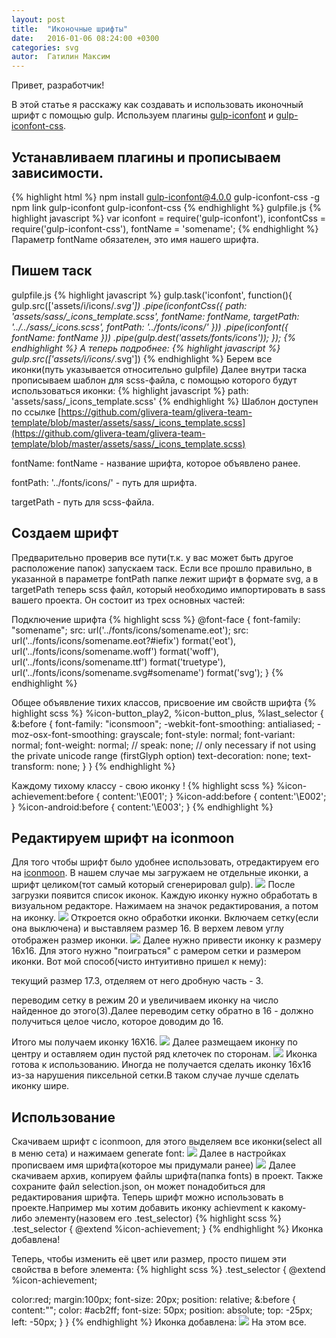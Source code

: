 ```yaml
---
layout: post
title:  "Иконочные шрифты"
date:   2016-01-06 08:24:00 +0300
categories: svg
autor:  Гатилин Максим
---
```

Привет, разработчик!

В этой статье я расскажу как создавать и использовать иконочный шрифт с помощью gulp. Используем плагины [gulp-iconfont](https://www.npmjs.com/package/gulp-iconfont) и [gulp-iconfont-css](https://www.npmjs.com/package/gulp-iconfont-css).

## Устанавливаем плагины и прописываем зависимости.
{% highlight html %}
npm install gulp-iconfont@4.0.0 gulp-iconfont-css -g
npm link gulp-iconfont gulp-iconfont-css
{% endhighlight %}
gulpfile.js
{% highlight javascript %}
var iconfont = require('gulp-iconfont'),
    iconfontCss = require('gulp-iconfont-css'),
    fontName = 'somename';
{% endhighlight %}
Параметр fontName обязателен, это имя нашего шрифта.

## Пишем таск
gulpfile.js
{% highlight javascript %}
gulp.task('iconfont', function(){
  gulp.src(['assets/i/icons/*.svg'])
     .pipe(iconfontCss({
        path: 'assets/sass/_icons_template.scss',
        fontName: fontName,
        targetPath: '../../sass/_icons.scss',
        fontPath: '../fonts/icons/'
     }))
     .pipe(iconfont({
        fontName: fontName
     }))
     .pipe(gulp.dest('assets/fonts/icons'));
});
{% endhighlight %}
А теперь подробнее:
{% highlight javascript %}
gulp.src(['assets/i/icons/*.svg'])
{% endhighlight %}
Берем все иконки(путь указывается относительно gulpfile)
Далее внутри таска прописываем шаблон для scss-файла, с помощью которого будут использоваться иконки:
{% highlight javascript %}
path: 'assets/sass/_icons_template.scss'
{% endhighlight %}
Шаблон доступен по ссылке [https://github.com/glivera-team/glivera-team-template/blob/master/assets/sass/_icons_template.scss](https://github.com/glivera-team/glivera-team-template/blob/master/assets/sass/_icons_template.scss)

fontName: fontName - название шрифта, которое объявлено ранее.

fontPath: '../fonts/icons/' - путь для шрифта.

targetPath - путь для scss-файла.

## Создаем шрифт

Предварительно проверив все пути(т.к. у вас может быть другое расположение папок) запускаем таск. Если все прошло правильно, в указанной в параметре fontPath папке лежит шрифт в формате svg, а в targetPath теперь scss файл, который необходимо импортировать в sass вашего проекта. Он состоит из трех основных частей:

Подключение шрифта
{% highlight scss %}
@font-face {
  font-family: "somename";
  src: url('../fonts/icons/somename.eot');
  src: url('../fonts/icons/somename.eot?#iefix') format('eot'),
  url('../fonts/icons/somename.woff') format('woff'),
  url('../fonts/icons/somename.ttf') format('truetype'),
  url('../fonts/icons/somename.svg#somename') format('svg');
}
{% endhighlight %}

Общее объявление тихих классов, присвоение им свойств шрифта
{% highlight scss %}
%icon-button_play2,
%icon-button_plus,
%last_selector {
     &:before {
        font-family: "iconsmoon";
        -webkit-font-smoothing: antialiased;
        -moz-osx-font-smoothing: grayscale;
        font-style: normal;
        font-variant: normal;
        font-weight: normal;
        // speak: none; // only necessary if not using the private unicode range (firstGlyph option)
        text-decoration: none;
        text-transform: none;
     }
}
{% endhighlight %}

Каждому тихому классу - свою иконку !
{% highlight scss %}
%icon-achievement:before {
  content:'\E001';
}
%icon-add:before {
  content:'\E002';
}
%icon-android:before {
  content:'\E003';
}
{% endhighlight %}
## Редактируем шрифт на iconmoon

Для того чтобы шрифт было удобнее использовать, отредактируем его на [iconmoon](https://icomoon.io/app/).
В нашем случае мы загружаем не отдельные иконки, а шрифт целиком(тот самый который сгенерировал gulp).
![](https://habrastorage.org/files/b94/70d/c8b/b9470dc8b636449b8ad12d4999fc5669.png)
После загрузки появится список иконок.
Каждую иконку нужно обработать в визуальном редакторе. Нажимаем на значок редактирования, а потом на иконку.
![](https://habrastorage.org/files/6e9/91c/b7b/6e991cb7bc5f46a3bef95ba81a6a6f13.png)
Откроется окно обработки иконки. Включаем сетку(если она выключена) и выставляем размер 16. В верхем левом углу отображен размер иконки.
![](https://habrastorage.org/files/28c/2d4/1b1/28c2d41b116f4ee1ac82a2d0db4f2ef9.png)
Далее нужно привести иконку к размеру 16x16. Для этого нужно "поиграться" с рамером сетки и размером иконки. Вот мой способ(чисто интуитивно пришел к нему):

текущий размер 17.3, отделяем от него дробную часть - 3.

переводим сетку в режим 20 и увеличиваем иконку на число найденное до этого(3).Далее переводим сетку обратно в 16 - должно получиться целое число, которое доводим до 16.

Итого мы получаем иконку 16X16.
![](https://habrastorage.org/files/e6d/3da/79c/e6d3da79cacb4625a20e1c891ca8acc7.png)
Далее размещаем иконку по центру и оставляем один пустой ряд клеточек по сторонам.
![](https://habrastorage.org/files/002/1d6/28c/0021d628c83145f3af2bc0a101258c13.png)
Иконка готова к использованию. Иногда не получается сделать иконку 16x16 из-за нарушения пиксельной сетки.В таком случае лучше сделать иконку шире.

## Использование
Скачиваем шрифт с iconmoon, для этого выделяем все иконки(select all в меню сета) и нажимаем generate font:
![](https://habrastorage.org/files/2e4/602/a7f/2e4602a7fbfb43019ba6f26b13d2ce96.png)
Далее в настройках прописваем имя шрифта(которое мы придумали ранее)
![](https://habrastorage.org/files/21b/654/a65/21b654a653d54c1cb31daa868b92c7f1.png)
Далее скачиваем архив, копируем файлы шрифта(папка fonts) в проект. Также сохраните файл selection.json, он может понадобиться для редактирования шрифта.
Теперь шрифт можно использовать в проекте.Например мы хотим добавить иконку achievment к какому-либо элементу(назовем его .test_selector)
{% highlight scss %}
.test_selector {
     @extend %icon-achievement;
}
{% endhighlight %}
Иконка добавлена!

Теперь, чтобы изменить её цвет или размер, просто пишем эти свойства в before элемента:
{% highlight scss %}
.test_selector {
  @extend %icon-achievement;
  
  color:red;
  margin:100px;
  font-size: 20px;
  position: relative;
  &:before {
     content:"";
     color: #acb2ff;
     font-size: 50px;
     position: absolute;
     top: -25px;
     left: -50px;
  }
}
{% endhighlight %}
Иконка добавлена:
![](https://habrastorage.org/files/d09/472/293/d094722933a8454fa814c190f86e8bc5.png)
На этом все.

